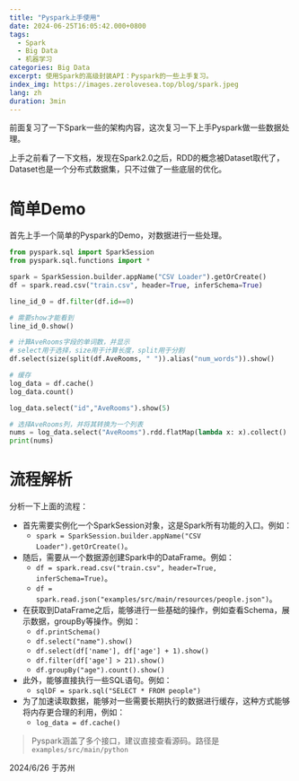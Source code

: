 ```yaml
---
title: "Pyspark上手使用"
date: 2024-06-25T16:05:42.000+0800
tags:
  - Spark
  - Big Data
  - 机器学习
categories: Big Data
excerpt: 使用Spark的高级封装API：Pyspark的一些上手复习。
index_img: https://images.zerolovesea.top/blog/spark.jpeg
lang: zh
duration: 3min
---
```


前面复习了一下Spark一些的架构内容，这次复习一下上手Pyspark做一些数据处理。

上手之前看了一下文档，发现在Spark2.0之后，RDD的概念被Dataset取代了，Dataset也是一个分布式数据集，只不过做了一些底层的优化。

# 简单Demo

首先上手一个简单的Pyspark的Demo，对数据进行一些处理。

```python
from pyspark.sql import SparkSession
from pyspark.sql.functions import *

spark = SparkSession.builder.appName("CSV Loader").getOrCreate()
df = spark.read.csv("train.csv", header=True, inferSchema=True)

line_id_0 = df.filter(df.id==0)

# 需要show才能看到
line_id_0.show()

# 计算AveRooms字段的单词数，并显示
# select用于选择，size用于计算长度，split用于分割
df.select(size(split(df.AveRooms, " ")).alias("num_words")).show()

# 缓存
log_data = df.cache()
log_data.count()

log_data.select("id","AveRooms").show(5)

# 选择AveRooms列，并将其转换为一个列表
nums = log_data.select("AveRooms").rdd.flatMap(lambda x: x).collect()
print(nums)
```

# 流程解析

分析一下上面的流程：

- 首先需要实例化一个SparkSession对象，这是Spark所有功能的入口。例如：
	- `spark = SparkSession.builder.appName("CSV Loader").getOrCreate()`。
- 随后，需要从一个数据源创建Spark中的DataFrame。例如：
	- `df = spark.read.csv("train.csv", header=True, inferSchema=True)`。
	- `df = spark.read.json("examples/src/main/resources/people.json")`。
- 在获取到DataFrame之后，能够进行一些基础的操作，例如查看Schema，展示数据，groupBy等操作。例如：
  - `df.printSchema()`
  - `df.select("name").show()`
  - `df.select(df['name'], df['age'] + 1).show()`
  - `df.filter(df['age'] > 21).show()`
  - `df.groupBy("age").count().show()`
- 此外，能够直接执行一些SQL语句。例如：
	- `sqlDF = spark.sql("SELECT * FROM people")` 
- 为了加速读取数据，能够对一些需要长期执行的数据进行缓存，这种方式能够将内存更合理的利用，例如：
	- `log_data = df.cache()` 

> Pyspark涵盖了多个接口，建议直接查看源码。路径是`examples/src/main/python`
> 

2024/6/26 于苏州